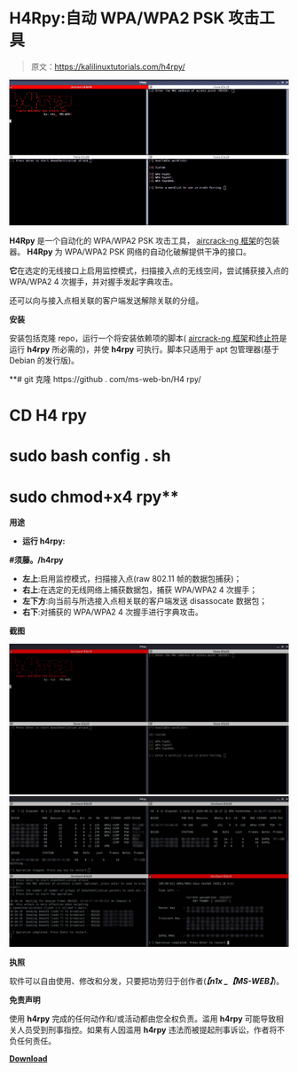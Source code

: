 # H4Rpy:自动 WPA/WPA2 PSK 攻击工具

> 原文：<https://kalilinuxtutorials.com/h4rpy/>

[![H4Rpy : Automated WPA/WPA2 PSK Attack Tool](img//785141b100c73b1ea6e87060a8a310df.png "H4Rpy : Automated WPA/WPA2 PSK Attack Tool")](https://1.bp.blogspot.com/-YIah2yxA31E/X1XODjVfT7I/AAAAAAAAHfQ/xwGZ0x_0pxc0NPUTbpOSi7cffxPVbwIfwCLcBGAsYHQ/s728/Screenshots%25281%2529.png)

**H4Rpy** 是一个自动化的 WPA/WPA2 PSK 攻击工具， [aircrack-ng 框架](https://github.com/aircrack-ng/aircrack-ng)的包装器。 ****H4Rpy**** 为 WPA/WPA2 PSK 网络的自动化破解提供干净的接口。

**它**在选定的无线接口上启用监控模式，扫描接入点的无线空间，尝试捕获接入点的 WPA/WPA2 4 次握手，并对握手发起字典攻击。

还可以向与接入点相关联的客户端发送解除关联的分组。

**安装**

安装包括克隆 repo，运行一个将安装依赖项的脚本( [aircrack-ng 框架](https://github.com/aircrack-ng/aircrack-ng)和[终止符](https://code.launchpad.net/terminator/)是运行 **h4rpy** 所必需的)，并使 **h4rpy** 可执行。脚本只适用于 apt 包管理器(基于 Debian 的发行版)。

**# git 克隆 https://github . com/ms-web-bn/H4 rpy/
# CD H4 rpy
# sudo bash config . sh
# sudo chmod+x4 rpy**

**用途**

*   **运行 h4rpy:**

**#须藤。/h4rpy**

*   **左上**:启用监控模式，扫描接入点(raw 802.11 帧的数据包捕获)；
*   **右上**:在选定的无线网络上捕获数据包，捕获 WPA/WPA2 4 次握手；
*   **左下方**:向当前与所选接入点相关联的客户端发送 disassocate 数据包；
*   **右下**:对捕获的 WPA/WPA2 4 次握手进行字典攻击。

**截图**

![](img//6ce94309c57ce756131b0b832faae9eb.png)![](img//fee4f21ece51d44b20d9987c0d868cdb.png)

**执照**

软件可以自由使用、修改和分发，只要把功劳归于创作者(***【n1x _【MS-WEB】***)。

**免责声明**

使用 **h4rpy** 完成的任何动作和/或活动都由您全权负责。滥用 **h4rpy** 可能导致相关人员受到刑事指控。如果有人因滥用 **h4rpy** 违法而被提起刑事诉讼，作者将不负任何责任。

[**Download**](https://github.com/MS-WEB-BN/h4rpy)